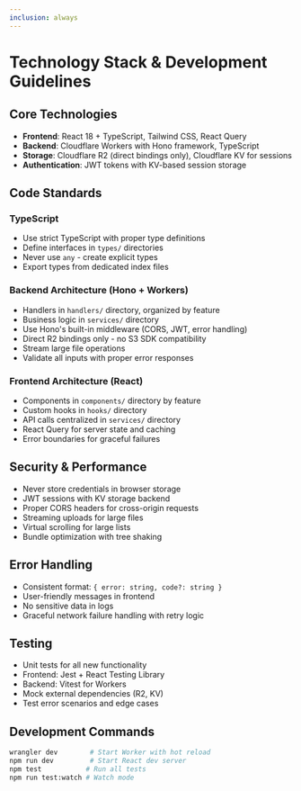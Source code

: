 ```yaml
---
inclusion: always
---
```


# Technology Stack & Development Guidelines

## Core Technologies
- **Frontend**: React 18 + TypeScript, Tailwind CSS, React Query
- **Backend**: Cloudflare Workers with Hono framework, TypeScript
- **Storage**: Cloudflare R2 (direct bindings only), Cloudflare KV for sessions
- **Authentication**: JWT tokens with KV-based session storage

## Code Standards

### TypeScript
- Use strict TypeScript with proper type definitions
- Define interfaces in `types/` directories
- Never use `any` - create explicit types
- Export types from dedicated index files

### Backend Architecture (Hono + Workers)
- Handlers in `handlers/` directory, organized by feature
- Business logic in `services/` directory
- Use Hono's built-in middleware (CORS, JWT, error handling)
- Direct R2 bindings only - no S3 SDK compatibility
- Stream large file operations
- Validate all inputs with proper error responses

### Frontend Architecture (React)
- Components in `components/` directory by feature
- Custom hooks in `hooks/` directory
- API calls centralized in `services/` directory
- React Query for server state and caching
- Error boundaries for graceful failures

## Security & Performance
- Never store credentials in browser storage
- JWT sessions with KV storage backend
- Proper CORS headers for cross-origin requests
- Streaming uploads for large files
- Virtual scrolling for large lists
- Bundle optimization with tree shaking

## Error Handling
- Consistent format: `{ error: string, code?: string }`
- User-friendly messages in frontend
- No sensitive data in logs
- Graceful network failure handling with retry logic

## Testing
- Unit tests for all new functionality
- Frontend: Jest + React Testing Library
- Backend: Vitest for Workers
- Mock external dependencies (R2, KV)
- Test error scenarios and edge cases

## Development Commands
```bash
wrangler dev        # Start Worker with hot reload
npm run dev         # Start React dev server
npm test           # Run all tests
npm run test:watch # Watch mode
```
